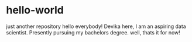 # hello-world
just another repository
hello everybody!
Devika here, I am an aspiring data scientist.
Presently pursuing my bachelors degree.
well, thats it for now!
